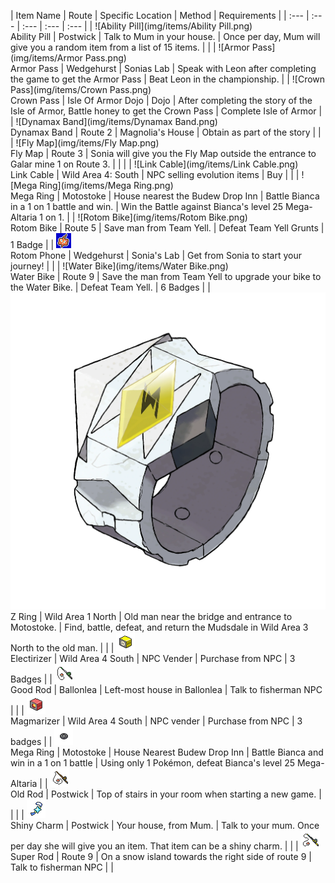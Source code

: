 | Item Name | Route | Specific Location | Method | Requirements |
            | :--- | :--- | :--- | :--- | :--- |
            | ![Ability Pill](img/items/Ability Pill.png)<br/>Ability Pill | Postwick | Talk to Mum in your house. | 	Once per day, Mum will give you a random item from a list of 15 items. |  |
| ![Armor Pass](img/items/Armor Pass.png)<br/>Armor Pass | Wedgehurst | Sonias Lab | Speak with Leon after completing the game to get the Armor Pass | Beat Leon in the championship. |
| ![Crown Pass](img/items/Crown Pass.png)<br/>Crown Pass | Isle Of Armor Dojo | Dojo | After completing the story of the Isle of Armor, Battle honey to get the Crown Pass | Complete Isle of Armor |
| ![Dynamax Band](img/items/Dynamax Band.png)<br/>Dynamax Band | Route 2 | Magnolia's House | Obtain as part of the story |  |
| ![Fly Map](img/items/Fly Map.png)<br/>Fly Map | Route 3 | Sonia will give you the Fly Map outside the entrance to Galar mine 1 on Route 3. |  |  |
| ![Link Cable](img/items/Link Cable.png)<br/>Link Cable | Wild Area 4: South | NPC selling evolution items  | Buy |  |
| ![Mega Ring](img/items/Mega Ring.png)<br/>Mega Ring | Motostoke | House nearest the Budew Drop Inn | Battle Bianca in a 1 on 1 battle and win. | Win the Battle against Bianca's level 25 Mega-Altaria 1 on 1. |
| ![Rotom Bike](img/items/Rotom Bike.png)<br/>Rotom Bike | Route 5 | Save man from Team Yell. | Defeat Team Yell Grunts | 1 Badge |
| ![Rotom-Phone](img/items/Rotom-Phone.png)<br/>Rotom Phone | Wedgehurst | Sonia's Lab | Get from Sonia to start your journey! |  |
| ![Water Bike](img/items/Water Bike.png)<br/>Water Bike | Route 9 | Save the man from Team Yell to upgrade your bike to the Water Bike. | Defeat Team Yell. | 6 Badges |
| ![Z-Ring](img/items/Z-Ring.png)<br/>Z Ring | Wild Area 1 North | Old man near the bridge and entrance to Motostoke. | Find, battle, defeat, and return the Mudsdale in Wild Area 3 North to the old man. |  |
| ![electirizer](img/items/electirizer.png)<br/>Electirizer | Wild Area 4 South | NPC Vender | Purchase from NPC | 3 Badges |
| ![good-rod](img/items/good-rod.png)<br/>Good Rod | Ballonlea | Left-most house in Ballonlea | Talk to fisherman NPC |  |
| ![magmarizer](img/items/magmarizer.png)<br/>Magmarizer | Wild Area 4 South | NPC vender | Purchase from NPC | 3 badges |
| ![mega-ring](img/items/mega-ring.png)<br/>Mega Ring | Motostoke | House Nearest Budew Drop Inn | Battle Bianca and win in a 1 on 1 battle | Using only 1 Pokémon, defeat Bianca's level 25 Mega-Altaria |
| ![old-rod](img/items/old-rod.png)<br/>Old Rod | Postwick | Top of stairs in your room when starting a new game. |  |  |
| ![shiny-charm](img/items/shiny-charm.png)<br/>Shiny Charm | Postwick | Your house, from Mum. | Talk to your mum. Once per day she will give you an item. That item can be a shiny charm. |  |
| ![super-rod](img/items/super-rod.png)<br/>Super Rod | Route 9 | On a snow island towards the right side of route 9 | Talk to fisherman NPC |  |

            